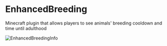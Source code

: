 # EnhancedBreeding
Minecraft plugin that allows players to see animals' breeding cooldown and time until adulthood

![EnhancedBreedingInfo](https://user-images.githubusercontent.com/25115762/128592973-1fe11707-516d-4ffe-8fc1-92ee386b0b4c.png)
